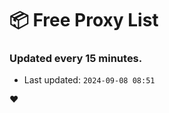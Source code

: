 # :package: Free Proxy List
### Updated every 15 minutes.

- Last updated: `2024-09-08 08:51`

:heart:
